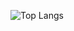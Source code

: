 ![Top Langs](https://github-readme-stats.vercel.app/api/top-langs/?username=Arthur99Silva&hide=javascript,css,scss,html&theme=tokyonight)
